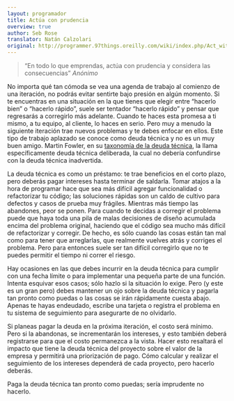 ```yaml
---
layout: programador
title: Actúa con prudencia
overview: true
author: Seb Rose
translator: Natán Calzolari
original: http://programmer.97things.oreilly.com/wiki/index.php/Act_with_Prudence
---
```


>“En todo lo que emprendas, actúa con prudencia y considera las consecuencias”
>_Anónimo_

No importa qué tan cómoda se vea una agenda de trabajo al comienzo de una
iteración, no podrás evitar sentirte bajo presión en algún momento. Si te
encuentras en una situación en la que tienes que elegir entre “hacerlo bien” o
“hacerlo rápido”, suele ser tentador “hacerlo rápido” y pensar que regresarás a
corregirlo más adelante. Cuando te haces esta promesa a ti mismo, a tu equipo,
al cliente, lo haces en serio. Pero muy a menudo la siguiente iteración trae
nuevos problemas y te debes enfocar en ellos. Este tipo de trabajo aplazado se
conoce como deuda técnica y no es un muy buen amigo. Martin Fowler, en su
[taxonomía de la deuda técnica][1], la llama específicamente deuda técnica
deliberada, la cual no debería confundirse con la deuda técnica inadvertida.

La deuda técnica es como un préstamo: te trae beneficios en el corto plazo,
pero deberás pagar intereses hasta terminar de saldarla. Tomar atajos a la hora
de programar hace que sea más difícil agregar funcionalidad o refactorizar tu
código; las soluciones rápidas son un caldo de cultivo para defectos y casos de
prueba muy frágiles. Mientras más tiempo las abandones, peor se ponen. Para
cuando te decidas a corregir el problema puede que haya toda una pila de malas
decisiones de diseño acumulada encima del problema original, haciendo que el
código sea mucho más difícil de refactorizar y corregir. De hecho, es sólo
cuando las cosas están tan mal como para tener que arreglarlas, que realmente
vuelves atrás y corriges el problema. Pero para entonces suele ser tan difícil
corregirlo que no te puedes permitir el tiempo ni correr el riesgo.

Hay ocasiones en las que debes incurrir en la deuda técnica para cumplir con
una fecha límite o para implementar una pequeña parte de una función. Intenta
esquivar esos casos; sólo hazlo si la situación lo exige. Pero (y este es un
gran pero) debes mantener un ojo sobre la deuda técnica y pagarla tan pronto
como puedas o las cosas se irán rápidamente cuesta abajo. Apenas te hayas
endeudado, escribe una tarjeta o registra el problema en tu sistema de
seguimiento para asegurarte de no olvidarlo.

Si planeas pagar la deuda en la próxima iteración, el costo será mínimo. Pero
si la abandonas, se incrementarán los intereses, y esto también deberá
registrarse para que el costo permanezca a la vista. Hacer esto resaltará el
impacto que tiene la deuda técnica del proyecto sobre el valor de la empresa y
permitirá una priorización de pago. Cómo calcular y realizar el seguimiento de
los intereses dependerá de cada proyecto, pero hacerlo deberás.

Paga la deuda técnica tan pronto como puedas; sería imprudente no hacerlo.

[1]: http://martinfowler.com/bliki/TechnicalDebtQuadrant.html
